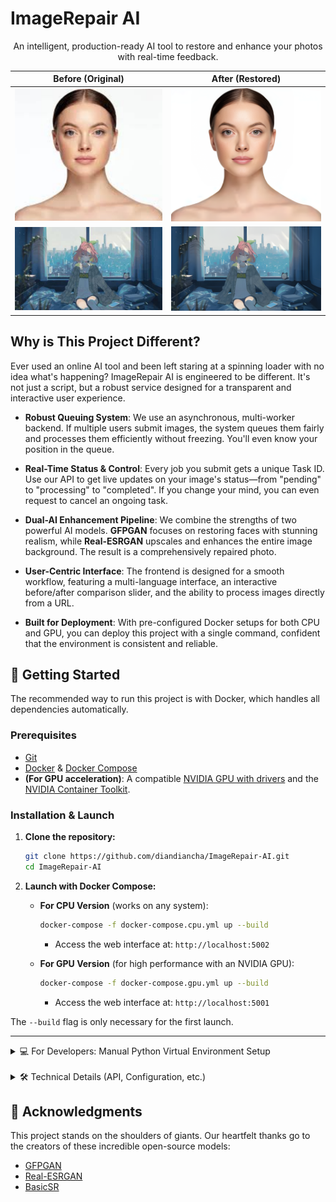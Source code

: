 # ImageRepair AI

<div align="center">
  <p>An intelligent, production-ready AI tool to restore and enhance your photos with real-time feedback.</p>
</div>

<div align="center">

| Before (Original) | After (Restored) |
| :---: | :---: |
| <img src="./assets/before_real.jpg" width="400"> | <img src="./assets/after_real.jpg" width="400"> |
| <img src="./assets/before_anime.jpg" width="400"> | <img src="./assets/after_anime.jpg" width="400"> |

</div>

## Why is This Project Different?

Ever used an online AI tool and been left staring at a spinning loader with no idea what's happening? ImageRepair AI is engineered to be different. It's not just a script, but a robust service designed for a transparent and interactive user experience.

-   **Robust Queuing System**: We use an asynchronous, multi-worker backend. If multiple users submit images, the system queues them fairly and processes them efficiently without freezing. You'll even know your position in the queue.

-   **Real-Time Status & Control**: Every job you submit gets a unique Task ID. Use our API to get live updates on your image's status—from "pending" to "processing" to "completed". If you change your mind, you can even request to cancel an ongoing task.

-   **Dual-AI Enhancement Pipeline**: We combine the strengths of two powerful AI models. **GFPGAN** focuses on restoring faces with stunning realism, while **Real-ESRGAN** upscales and enhances the entire image background. The result is a comprehensively repaired photo.

-   **User-Centric Interface**: The frontend is designed for a smooth workflow, featuring a multi-language interface, an interactive before/after comparison slider, and the ability to process images directly from a URL.

-   **Built for Deployment**: With pre-configured Docker setups for both CPU and GPU, you can deploy this project with a single command, confident that the environment is consistent and reliable.

## 🚀 Getting Started

The recommended way to run this project is with Docker, which handles all dependencies automatically.

### Prerequisites

-   [Git](https://git-scm.com/downloads)
-   [Docker](https://www.docker.com/get-started) & [Docker Compose](https://docs.docker.com/compose/install/)
-   **(For GPU acceleration)**: A compatible [NVIDIA GPU with drivers](https://www.nvidia.com/Download/index.aspx) and the [NVIDIA Container Toolkit](https://docs.nvidia.com/datacenter/cloud-native/container-toolkit/latest/install-guide.html).

### Installation & Launch

1.  **Clone the repository:**
    ```bash
    git clone https://github.com/diandiancha/ImageRepair-AI.git
    cd ImageRepair-AI
    ```

2.  **Launch with Docker Compose:**

    -   **For CPU Version** (works on any system):
        ```bash
        docker-compose -f docker-compose.cpu.yml up --build
        ```
        - Access the web interface at: `http://localhost:5002`

    -   **For GPU Version** (for high performance with an NVIDIA GPU):
        ```bash
        docker-compose -f docker-compose.gpu.yml up --build
        ```
        - Access the web interface at: `http://localhost:5001`

The `--build` flag is only necessary for the first launch.

---

<details>
<summary>💻 For Developers: Manual Python Virtual Environment Setup</summary>

This method is for users who want to run the application outside of Docker.

1.  **Create and Activate Virtual Environment**
    ```bash
    # From the project's root directory
    python -m venv venv
    
    # On Windows:
    venv\Scripts\activate
    
    # On macOS/Linux:
    source venv/bin/activate
    ```

2.  **Install Dependencies**
    The dependencies are listed in `backend/requirements.txt`.

    -   **For CPU-only:**
        ```bash
        pip install torch torchvision torchaudio --index-url https://download.pytorch.org/whl/cpu
        pip install -r backend/requirements.txt
        ```

    -   **For GPU-acceleration (NVIDIA CUDA required):**
        ```bash
        pip install torch==2.1.2+cu121 torchvision==0.16.2+cu121 torchaudio==2.1.2 --extra-index-url https://download.pytorch.org/whl/cu121
        pip install -r backend/requirements.txt
        ```

3.  **Download AI Models**
    The Docker build process does this automatically, but for a manual setup, you must download the models yourself.
    ```bash
    # Create the directory
    mkdir backend/models

    # Download models into the new directory
    wget -O backend/models/GFPGANv1.4.pth https://github.com/TencentARC/GFPGAN/releases/download/v1.3.0/GFPGANv1.4.pth
    wget -O backend/models/RealESRGAN_x4plus.pth https://github.com/xinntao/Real-ESRGAN/releases/download/v0.1.0/RealESRGAN_x4plus.pth
    ```

4.  **Run the Application**
    ```bash
    python backend/app.py
    ```
    - The application will be available at `http://localhost:5000`.

</details>

<br>

<details>
<summary>🛠️ Technical Details (API, Configuration, etc.)</summary>

#### Project Structure

ImageRepair-AI/
├── backend/
│   ├── app.py                 \# Flask backend with task queue
│   ├── Dockerfile.cpu         \# CPU Docker image definition
│   ├── Dockerfile.gpu         \# GPU Docker image definition
│   └── requirements.txt       \# Python dependencies
├── assets/
│   └── (comparison images)
├── .gitignore                 \# Specifies files for Git to ignore
├── docker-compose.cpu.yml     \# Docker Compose for CPU
├── docker-compose.gpu.yml     \# Docker Compose for GPU
├── index.html                 \# Frontend single-page application
└── README.md                  \# This file

#### API Endpoints
All endpoints are defined in `backend/app.py`.

| Endpoint | Method | Description |
|---|---|---|
| `/api/repair` | `POST` | Submits an image for restoration. |
| `/api/status/<task_id>`| `GET` | Checks the status of a submitted task. |
| `/api/cancel/<task_id>`| `POST` | Requests to cancel a task. |
| `/api/health` | `GET` | Provides a health check of the service. |

</details>

## 🙏 Acknowledgments

This project stands on the shoulders of giants. Our heartfelt thanks go to the creators of these incredible open-source models:
-   [GFPGAN](https://github.com/TencentARC/GFPGAN)
-   [Real-ESRGAN](https://github.com/xinntao/Real-ESRGAN)
-   [BasicSR](https://github.com/XPixelGroup/BasicSR)
